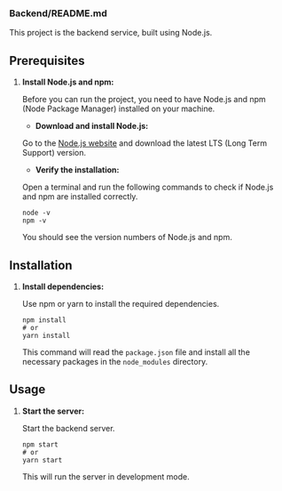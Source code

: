 ### Backend/README.md

This project is the backend service, built using Node.js.

## Prerequisites

1. **Install Node.js and npm:**

   Before you can run the project, you need to have Node.js and npm (Node Package Manager) installed on your machine.

   - **Download and install Node.js:**
   
   Go to the [Node.js website](https://nodejs.org/) and download the latest LTS (Long Term Support) version.

   - **Verify the installation:** 
   
   Open a terminal and run the following commands to check if Node.js and npm are installed correctly.

     ```
     node -v
     npm -v
     ```

     You should see the version numbers of Node.js and npm.

## Installation

1. **Install dependencies:**

   Use npm or yarn to install the required dependencies.

   ```
   npm install
   # or
   yarn install
   ```
   
   This command will read the `package.json` file and install all the necessary packages in the `node_modules` directory.

## Usage

1. **Start the server:**

    Start the backend server.

    ```
    npm start
    # or
    yarn start
    ```

    This will run the server in development mode.



